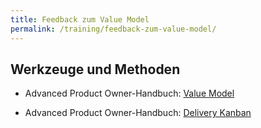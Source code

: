 ```yaml
---
title: Feedback zum Value Model
permalink: /training/feedback-zum-value-model/
---
```


## Werkzeuge und Methoden

 - Advanced Product Owner-Handbuch: [Value Model][1]
* Advanced Product Owner-Handbuch: [Delivery Kanban][2]

[1]:	https://manual.advancedproductowner.com/value-model/
[2]:	https://manual.advancedproductowner.com/delivery-kanban/